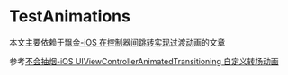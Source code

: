 # TestAnimations

本文主要依赖于[飘金-iOS 在控制器间跳转实现过渡动画](https://www.jianshu.com/p/67c2300345b5)的文章

参考[不会抽烟-iOS UIViewControllerAnimatedTransitioning 自定义转场动画](https://www.jianshu.com/p/05180353e8e1)
